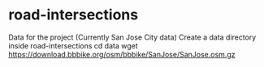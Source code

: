 # road-intersections

Data for the project (Currently San Jose City data)
Create a data directory inside road-intersections
cd data
wget https://download.bbbike.org/osm/bbbike/SanJose/SanJose.osm.gz

